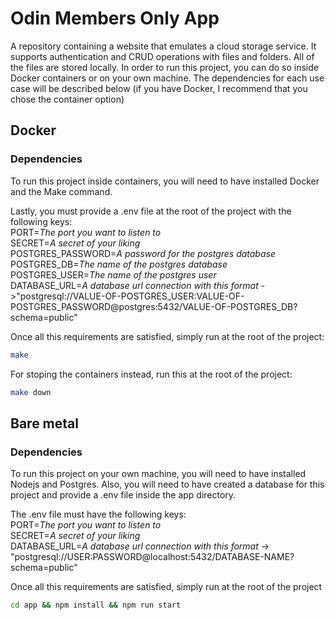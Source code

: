 # Odin Members Only App

A repository containing a website that emulates a cloud storage service. It supports authentication and CRUD operations with files and folders. All of the files are stored locally. In order to run this project, you can do so inside Docker containers or on your own machine. The dependencies for each use case
will be described below (if you have Docker, I recommend that you chose the container option)

## Docker

### Dependencies
To run this project inside containers, you will need to have installed Docker and the Make command.

Lastly, you must provide a .env file at the root of the project with the following keys:\
PORT=*The port you want to listen to*\
SECRET=*A secret of your liking*\
POSTGRES_PASSWORD=*A password for the postgres database*\
POSTGRES_DB=*The name of the postgres database*\
POSTGRES_USER=*The name of the postgres user*\
DATABASE_URL=*A database url connection with this format* ->"postgresql://VALUE-OF-POSTGRES_USER:VALUE-OF-POSTGRES_PASSWORD@postgres:5432/VALUE-OF-POSTGRES_DB?schema=public"

Once all this requirements are satisfied, simply run at the root of the project:

```bash
make
```

For stoping the containers instead, run this at the root of the project:
```bash
make down
```

## Bare metal

### Dependencies
To run this project on your own machine, you will need to have installed Nodejs and Postgres. Also, you will need to have created a database for this project and provide a .env file inside the app directory.

The .env file must have the following keys:\
PORT=*The port you want to listen to*\
SECRET=*A secret of your liking*\
DATABASE_URL=*A database url connection with this format* -> "postgresql://USER:PASSWORD@localhost:5432/DATABASE-NAME?schema=public"


Once all this requirements are satisfied, simply run at the root of the project

```bash
cd app && npm install && npm run start
```